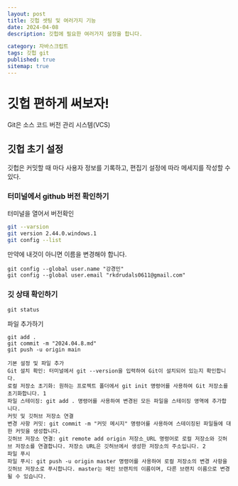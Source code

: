 ```yaml
---
layout: post
title: 깃헙 셋팅 및 여러가지 기능
date: 2024-04-08
description: 깃헙에 필요한 여러가지 설정을 합니다.

category: 자바스크립트
tags: 깃헙 git
published: true
sitemap: true
---
```

# 깃헙 편하게 써보자!
Git은 소스 코드 버전 관리 시스템(VCS)

## 깃헙 초기 설정
깃헙은 커밋할 때 마다 사용자 정보를 기록하고, 편집기 설정에 따라 메세지를 작성할 수 있다.
### 터미널에서 github 버전 확인하기
터미널을 열어서 버전확인
```bash
git --varsion
git version 2.44.0.windows.1
git config --list
````
만약에 내것이 아니면 이름을 변경해야 합니다.
````
git config --global user.name "강경민"
git config --global user.email "rkdrudals0611@gmail.com"
````

### 깃 상태 확인하기
````
git status
````

파일 추가하기
````
git add .
git commit -m "2024.04.8.md"
git push -u origin main

기본 설정 및 파일 추가
Git 설치 확인: 터미널에서 git --version을 입력하여 Git이 설치되어 있는지 확인합니다.
로컬 저장소 초기화: 원하는 프로젝트 폴더에서 git init 명령어를 사용하여 Git 저장소를 초기화합니다. 1
파일 스테이징: git add . 명령어를 사용하여 변경된 모든 파일을 스테이징 영역에 추가합니다.
커밋 및 깃허브 저장소 연결
변경 사항 커밋: git commit -m "커밋 메시지" 명령어를 사용하여 스테이징된 파일들에 대한 커밋을 생성합니다.
깃허브 저장소 연결: git remote add origin 저장소_URL 명령어로 로컬 저장소와 깃허브 저장소를 연결합니다. 저장소 URL은 깃허브에서 생성한 저장소의 주소입니다. 2
파일 푸시
파일 푸시: git push -u origin master 명령어를 사용하여 로컬 저장소의 변경 사항을 깃허브 저장소로 푸시합니다. master는 메인 브랜치의 이름이며, 다른 브랜치 이름으로 변경될 수 있습니다.